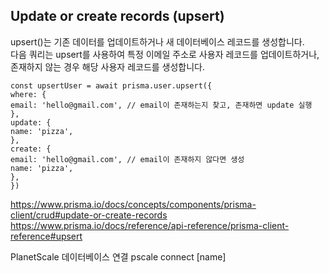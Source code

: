 ## Update or create records (upsert)

upsert()는 기존 데이터를 업데이트하거나 새 데이터베이스 레코드를 생성합니다.     
다음 쿼리는 upsert를 사용하여 특정 이메일 주소로 사용자 레코드를 업데이트하거나, 존재하지 않는 경우 해당 사용자 레코드를 생성합니다.   
```
const upsertUser = await prisma.user.upsert({
where: {
email: 'hello@gmail.com', // email이 존재하는지 찾고, 존재하면 update 실행
},
update: {
name: 'pizza',
},
create: {
email: 'hello@gmail.com', // email이 존재하지 않다면 생성
name: 'pizza',
},
})
```
https://www.prisma.io/docs/concepts/components/prisma-client/crud#update-or-create-records   
https://www.prisma.io/docs/reference/api-reference/prisma-client-reference#upsert   

PlanetScale 데이터베이스 연결
pscale connect [name]
